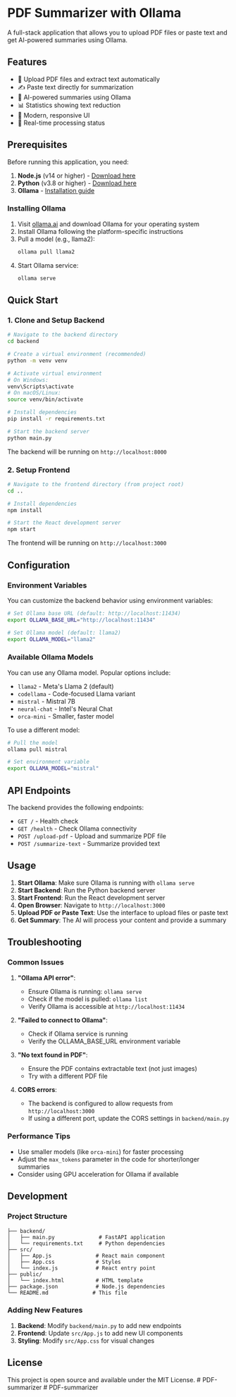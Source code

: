 # PDF Summarizer with Ollama

A full-stack application that allows you to upload PDF files or paste text and get AI-powered summaries using Ollama.

## Features

- 📄 Upload PDF files and extract text automatically
- ✍️ Paste text directly for summarization
- 🤖 AI-powered summaries using Ollama
- 📊 Statistics showing text reduction
- 🎨 Modern, responsive UI
- 🔄 Real-time processing status

## Prerequisites

Before running this application, you need:

1. **Node.js** (v14 or higher) - [Download here](https://nodejs.org/)
2. **Python** (v3.8 or higher) - [Download here](https://python.org/)
3. **Ollama** - [Installation guide](https://ollama.ai/)

### Installing Ollama

1. Visit [ollama.ai](https://ollama.ai/) and download Ollama for your operating system
2. Install Ollama following the platform-specific instructions
3. Pull a model (e.g., llama2):
   ```bash
   ollama pull llama2
   ```
4. Start Ollama service:
   ```bash
   ollama serve
   ```

## Quick Start

### 1. Clone and Setup Backend

```bash
# Navigate to the backend directory
cd backend

# Create a virtual environment (recommended)
python -m venv venv

# Activate virtual environment
# On Windows:
venv\Scripts\activate
# On macOS/Linux:
source venv/bin/activate

# Install dependencies
pip install -r requirements.txt

# Start the backend server
python main.py
```

The backend will be running on `http://localhost:8000`

### 2. Setup Frontend

```bash
# Navigate to the frontend directory (from project root)
cd ..

# Install dependencies
npm install

# Start the React development server
npm start
```

The frontend will be running on `http://localhost:3000`

## Configuration

### Environment Variables

You can customize the backend behavior using environment variables:

```bash
# Set Ollama base URL (default: http://localhost:11434)
export OLLAMA_BASE_URL="http://localhost:11434"

# Set Ollama model (default: llama2)
export OLLAMA_MODEL="llama2"
```

### Available Ollama Models

You can use any Ollama model. Popular options include:

- `llama2` - Meta's Llama 2 (default)
- `codellama` - Code-focused Llama variant
- `mistral` - Mistral 7B
- `neural-chat` - Intel's Neural Chat
- `orca-mini` - Smaller, faster model

To use a different model:
```bash
# Pull the model
ollama pull mistral

# Set environment variable
export OLLAMA_MODEL="mistral"
```

## API Endpoints

The backend provides the following endpoints:

- `GET /` - Health check
- `GET /health` - Check Ollama connectivity
- `POST /upload-pdf` - Upload and summarize PDF file
- `POST /summarize-text` - Summarize provided text

## Usage

1. **Start Ollama**: Make sure Ollama is running with `ollama serve`
2. **Start Backend**: Run the Python backend server
3. **Start Frontend**: Run the React development server
4. **Open Browser**: Navigate to `http://localhost:3000`
5. **Upload PDF or Paste Text**: Use the interface to upload files or paste text
6. **Get Summary**: The AI will process your content and provide a summary

## Troubleshooting

### Common Issues

1. **"Ollama API error"**: 
   - Ensure Ollama is running: `ollama serve`
   - Check if the model is pulled: `ollama list`
   - Verify Ollama is accessible at `http://localhost:11434`

2. **"Failed to connect to Ollama"**:
   - Check if Ollama service is running
   - Verify the OLLAMA_BASE_URL environment variable

3. **"No text found in PDF"**:
   - Ensure the PDF contains extractable text (not just images)
   - Try with a different PDF file

4. **CORS errors**:
   - The backend is configured to allow requests from `http://localhost:3000`
   - If using a different port, update the CORS settings in `backend/main.py`

### Performance Tips

- Use smaller models (like `orca-mini`) for faster processing
- Adjust the `max_tokens` parameter in the code for shorter/longer summaries
- Consider using GPU acceleration for Ollama if available

## Development

### Project Structure

```
├── backend/
│   ├── main.py              # FastAPI application
│   └── requirements.txt     # Python dependencies
├── src/
│   ├── App.js              # React main component
│   ├── App.css             # Styles
│   └── index.js            # React entry point
├── public/
│   └── index.html          # HTML template
├── package.json            # Node.js dependencies
└── README.md              # This file
```

### Adding New Features

1. **Backend**: Modify `backend/main.py` to add new endpoints
2. **Frontend**: Update `src/App.js` to add new UI components
3. **Styling**: Modify `src/App.css` for visual changes

## License

This project is open source and available under the MIT License.
#   P D F - s u m m a r i z e r  
 #   P D F - s u m m a r i z e r  
 